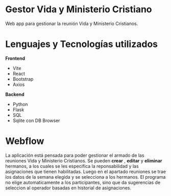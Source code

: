 # Gestor Vida y Ministerio Cristiano

Web app para gestionar la reunión Vida y Ministerio Cristianos.

# Lenguajes y Tecnologías utilizados
**Frontend**
- Vite
- React
- Bootstrap
- Axios

**Backend**

- Python
- Flask
- SQL
- Sqlite con DB Browser

# Webflow

La aplicación está pensada para poder gestionar el armado de las reuniones Vida y Ministerio Cristianos.
Se pueden **crear** , **editar** y **eliminar** hermanos, a los cuales se les especifica la reponsabilidad y las asignaciones que tienen habilitadas. 
Luego en el apartado reuniones se trae los datos de la semana elegida y se selecciona a los hermanos. El programa no elige automaticamente a los participantes, sino que da sugerencias de seleccion al operador basadas en historial de asignaciones.


